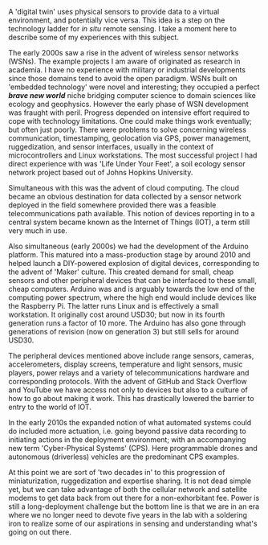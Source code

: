 A 'digital twin' uses physical sensors
to provide data to a virtual environment, and potentially vice versa. 
This idea is a step on the technology ladder 
for *in situ* remote sensing. I take a moment here to describe 
some of my experiences with this subject.


The early 2000s saw a rise in the advent of wireless sensor networks (WSNs).
The example projects I am aware of originated as research in academia. 
I have no experience with military or industrial developments since those 
domains tend to avoid the open
paradigm. WSNs built on 'embedded technology' were novel 
and interesting; they
occupied a perfect ***brave new world*** niche bridging computer
science to domain sciences like ecology and geophysics. However the early
phase of WSN development was fraught with peril. Progress depended on intensive 
effort required to cope with technology limitations. One could make things 
work eventually; but often just poorly. 
There were problems to solve concerning wireless communication, 
timestamping, geolocation via GPS, power management, ruggedization, and
sensor interfaces, usually in the context of microcontrollers and 
Linux workstations. The most successful 
project I had direct experience with was 'Life Under Your Feet', 
a soil ecology sensor network project based out of 
Johns Hopkins University. 


Simultaneous with this was the advent of cloud computing. 
The cloud became an obvious destination for data collected by a 
sensor network deployed in the field somewhere
provided there was a feasible telecommunications path available. 
This notion of devices reporting in to a central system became
known as the Internet of Things (IOT), a term still very much in use. 


Also simultaneous (early 2000s) we had the development of the Arduino
platform. This matured into a mass-production stage by around 2010 
and helped launch a DIY-powered explosion of digital devices, corresponding
to the advent of
'Maker' culture. This created demand for small, cheap sensors 
and other peripheral devices that can be interfaced to
these small, cheap computers. Arduino was and is arguably towards the low end 
of the computing power spectrum, where the high end would include devices like the 
Raspberry Pi. The latter runs Linux 
and is effectively a small workstation. It originally cost around USD30; but
now in its fourth generation runs a factor of 10 more. 
The Arduino has also gone through generations of revision (now on generation 3) 
but still sells for around USD30. 



The peripheral devices mentioned above include range sensors,
cameras, accelerometers, display screens, temperature and light sensors, 
music players, power relays and a variety of telecommunications
hardware and corresponding protocols. 
With the advent of GitHub and Stack Overflow 
and YouTube we have access not only to devices but also to
a culture of how to go about making it work. This has drastically
lowered the barrier to entry to the world of IOT. 


In the early 2010s the expanded notion of what
automated systems could do included more actuation, 
i.e. going beyond passive data recording to initiating actions 
in the deployment environment; with an accompanying
new term 'Cyber-Physical Systems' (CPS). Here
programmable drones and autonomous (driverless) vehicles are
the predominant CPS examples.


At this point we are sort of 'two decades in' to this
progression of miniaturization, ruggedization and 
expertise sharing. It is not dead simple yet, but 
we can take advantage of both the cellular network 
and satellite modems to get data back from out there
for a non-exhorbitant fee. Power is still a 
long-deployment challenge but the bottom line is that
we are in an era where we no longer need to devote 
five years in the lab with a soldering iron to 
realize some of our aspirations in sensing and
understanding what's going on out there.
